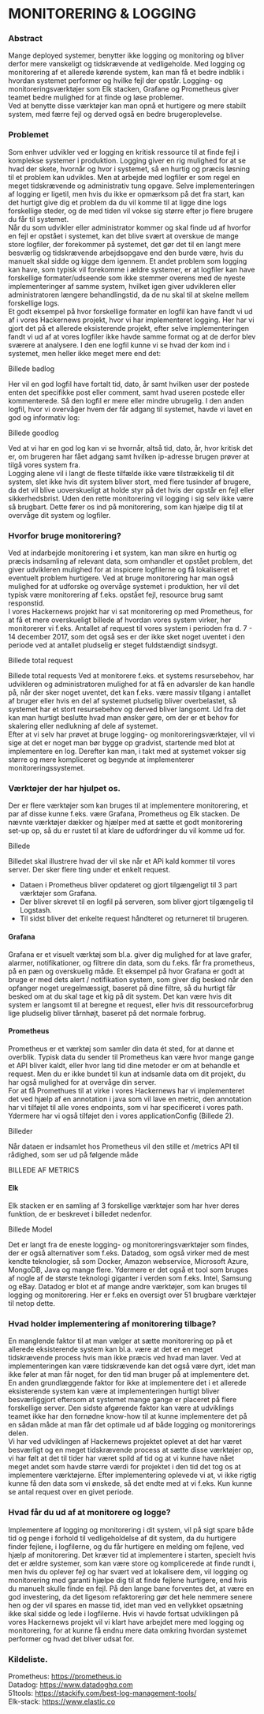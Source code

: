 # MONITORERING & LOGGING 

### Abstract 

Mange deployed systemer, benytter ikke logging og monitoring og bliver derfor mere vanskeligt og tidskrævende at vedligeholde. 
Med logging og monitorering af et allerede kørende system, kan man få et bedre indblik i hvordan systemet performer og hvilke fejl der opstår. Logging- og monitoreringsværktøjer som Elk stacken, Grafane og Prometheus giver teamet bedre mulighed for at finde og løse problemer. 
<br>
Ved at benytte disse værktøjer kan man opnå et hurtigere og mere stabilt system, med færre fejl og derved også en bedre brugeroplevelse. 
<br>



### Problemet

Som enhver udvikler ved er logging en kritisk ressource til at finde fejl i komplekse systemer i produktion. Logging giver en rig mulighed for at se hvad der skete, hvornår og hvor i systemet, så en hurtig og præcis løsning til et problem kan udvikles. Men at arbejde med logfiler er som regel en meget tidskrævende og administrativ tung opgave.
Selve implementeringen af logging er ligetil, men hvis du ikke er opmærksom på det fra start, kan det hurtigt give dig et problem da du vil komme til at ligge dine logs forskellige steder, og de med tiden vil vokse sig større efter jo flere brugere du får til systemet.
<br>
Når du som udvikler eller administrator kommer og skal finde ud af hvorfor en fejl er opstået i systemet, kan det blive svært at overskue de mange store logfiler, der forekommer på systemet, det gør det til en langt mere besværlig og tidskrævende arbejdsopgave end den burde være, hvis du manuelt skal sidde og kigge dem igennem. Et andet problem som logging kan have, som typisk vil forekomme i ældre systemer, er at logfiler kan have forskellige formater/udseende som ikke stemmer overens med de nyeste implementeringer af samme system, hvilket igen giver udvikleren eller administratoren længere behandlingstid, da de nu skal til at skelne mellem forskellige logs.
<br>
Et godt eksempel på hvor forskellige formater en logfil kan have fandt vi ud af i vores Hackernews projekt, hvor vi har implementeret logging. Her har vi gjort det på et allerede eksisterende projekt, efter selve implementeringen fandt vi ud af at vores logfiler ikke havde samme format og at de derfor blev sværere at analysere. I den ene logfil kunne vi se hvad der kom ind i systemet, men heller ikke meget mere end det: 

Billede badlog

Her vil en god logfil have fortalt tid, dato, år samt hvilken user der postede enten det specifikke post eller comment, samt hvad useren postede eller kommenterede. Så den logfil er mere eller mindre ubrugelig. I den anden logfil, hvor vi overvåger hvem der får adgang til systemet, havde vi lavet en god og informativ log:

Billede goodlog

Ved at vi har en god log kan vi se hvornår, altså tid, dato, år, hvor kritisk det er, om brugeren har fået adgang samt hvilken ip-adresse brugen prøver at tilgå vores system fra. 
<br>
Logging alene vil i langt de fleste tilfælde ikke være tilstrækkelig til dit system, slet ikke hvis dit system bliver stort, med flere tusinder af brugere, da det vil blive uoverskueligt at holde styr på det hvis der opstår en fejl eller sikkerhedsbrist. Uden den rette monitorering vil logging i sig selv ikke være så brugbart. Dette fører os ind på monitorering, som kan hjælpe dig til at overvåge dit system og logfiler.

### Hvorfor bruge monitorering?

Ved at indarbejde monitorering i et system, kan man sikre en hurtig og præcis indsamling af relevant data, som omhandler et opstået problem, det giver udvikleren mulighed for at inspicere logfilerne og få lokaliseret et eventuelt problem hurtigere.
Ved at bruge monitorering har man også mulighed for at udforske og overvåge systemet i produktion, her vil det typisk være monitorering af f.eks. opstået fejl, resource brug samt responstid. 
<br>
I vores Hackernews projekt har vi sat monitorering op med Prometheus, for at få et mere overskueligt billede af hvordan vores system virker, her monitorerer vi f.eks. Antallet af request til vores system i perioden fra d. 7 - 14 december 2017, som det også ses er der ikke sket noget uventet i den periode ved at antallet pludselig er steget fuldstændigt sindsygt. 

Billede total request

Billede total requests
Ved at monitorere f.eks. et systems resursebehov, har udvikleren og administratoren mulighed for at få en advarsler de kan handle på, når der sker noget uventet, det kan f.eks. være massiv tilgang i antallet af bruger eller hvis en del af systemet pludselig bliver overbelastet, så systemet har et stort resursebehov og derved bliver langsomt. Ud fra det kan man hurtigt beslutte hvad man ønsker gøre, om der er et behov for skalering eller nedlukning af dele af systemet. 
<br>
Efter at vi selv har prøvet at bruge logging- og monitoreringsværktøjer, vil vi sige at det er noget man bør bygge op gradvist, startende med blot at implementere en log. Derefter kan man, i takt med at systemet vokser sig større og mere kompliceret og begynde at implementerer monitoreringssystemet. 

### Værktøjer der har hjulpet os.

Der er flere værktøjer som kan bruges til at implementere monitorering, et par af disse kunne f.eks. være Grafana, Prometheus og Elk stacken. De nævnte værktøjer dækker og hjælper med at sætte et godt monitorering set-up op, så du er rustet til at klare de udfordringer du vil komme ud for. 

Billede

Billedet skal illustrere hvad der vil ske når et APi kald kommer til vores server. Der sker flere ting under et enkelt request. 
<br>
* Dataen i Prometheus bliver opdateret og gjort tilgængeligt til 3 part værktøjer som Grafana. 
* Der bliver skrevet til en logfil på serveren, som bliver gjort tilgængelig til Logstash. 
* Til sidst bliver det enkelte request håndteret og returneret til brugeren.

#### Grafana 
Grafana er et visuelt værktøj som bl.a. giver dig mulighed for at lave grafer, alarmer, notifikationer, og filtrere din data, som du f.eks. får fra prometheus, på en pæn og overskuelig måde. Et eksempel på hvor Grafana er godt at bruge er med dets alert / notifikation system, som giver dig besked når den opfanger noget uregelmæssigt, baseret på dine filtre, så du hurtigt får besked om at du skal tage et kig på dit system. Det kan være hvis dit system er langsomt til at beregne et request, eller hvis dit ressourceforbrug lige pludselig bliver tårnhøjt, baseret på det normale forbrug.

#### Prometheus
Prometheus er et værktøj som samler din data ét sted, for at danne et overblik. Typisk data du sender til Prometheus kan være hvor mange gange et API bliver kaldt, eller hvor lang tid dine metoder er om at behandle et request. Men du er ikke bundet til kun at indsamle data om dit projekt, du har også mulighed for at overvåge din server.
<br>
For at få Promethues til at virke i vores Hackernews har vi implementeret det ved hjælp af en annotation i java som vil lave en metric, den annotation har vi tilføjet til alle vores endpoints, som vi har specificeret i vores path. Ydermere har vi også tilføjet den i vores applicationConfig (Billede 2).

Billeder

Når dataen er indsamlet hos Prometheus vil den stille et /metrics API til rådighed, som ser ud på følgende måde

BILLEDE AF METRICS

#### Elk
Elk stacken er en samling af 3 forskellige værktøjer som har hver deres funktion, de er beskrevet i billedet nedenfor.

Billede Model 

Det er langt fra de eneste logging- og monitoreringsværktøjer som findes, der er også alternativer som f.eks. Datadog, som også virker med de mest kendte teknologier, så som Docker, Amazon webservice, Microsoft Azure, MongoDB, Java og mange flere. Ydermere er det også et tool som bruges af nogle af de største teknologi giganter i verden som f.eks. Intel, Samsung og eBay. Datadog er blot et af mange andre værktøjer, som kan bruges til logging og monitorering. Her er f.eks en oversigt over 51 brugbare værktøjer til netop dette.

### Hvad holder implementering af monitorering tilbage?
 
En manglende faktor til at man vælger at sætte monitorering op på et allerede eksisterende system kan bl.a. være at det er en meget tidskrævende process hvis man ikke præcis ved hvad man laver. Ved at implementeringen kan være tidskrævende kan det også være dyrt, idet man ikke føler at man får noget, for den tid man bruger på at implementere det. En anden grundlæggende faktor for ikke at implementere det i et allerede eksisterende system kan være at implementeringen hurtigt bliver besværliggjort eftersom at systemet mange gange er placeret på flere forskellige server. Den sidste afgørende faktor kan være at udviklings teamet ikke har den fornødne know-how til at kunne implementere det på en sådan måde at man får det optimale ud af både logging og monitorerings delen.
<br>
Vi har ved udviklingen af Hackernews projektet oplevet at det har været besværligt og en meget tidskrævende process at sætte disse værktøjer op, vi har følt at det til tider har været spild af tid og at vi kunne have nået meget andet som havde større værdi for projektet i den tid det tog os at implementere værktøjerne. Efter implementering oplevede vi at, vi ikke rigtig kunne få den data som vi ønskede, så det endte med at vi f.eks. Kun kunne se antal request over en givet periode.  


### Hvad får du ud af at monitorere og logge?
Implementere af logging og monitorering i dit system, vil på sigt spare både tid og penge i forhold til vedligeholdelse af dit system, da du hurtigere finder fejlene, i logfilerne, og du får hurtigere en melding om fejlene, ved hjælp af monitorering. Det kræver tid at implementere i starten, specielt hvis det er ældre systemer, som kan være store og komplicerede at finde rundt i, men hvis du oplever fejl og har svært ved at lokalisere dem, vil logging og monitorering med garanti hjælpe dig til at finde fejlene hurtigere, end hvis du manuelt skulle finde en fejl. På den lange bane forventes det, at være en god investering, da det ligesom refaktorering gør det hele nemmere senere hen og der vil spares en masse tid, idet man ved en vellykket opsætning ikke skal sidde og lede i logfilerne. Hvis vi havde fortsat udviklingen på vores Hackernews projekt vil vi klart have arbejdet mere med logging og monitorering, for at kunne få endnu mere data omkring hvordan systemet performer og hvad det bliver udsat for. 

### Kildeliste.

Prometheus: https://prometheus.io
<br>
Datadog: https://www.datadoghq.com
<br>
51tools: https://stackify.com/best-log-management-tools/ 
<br>
Elk-stack: https://www.elastic.co

